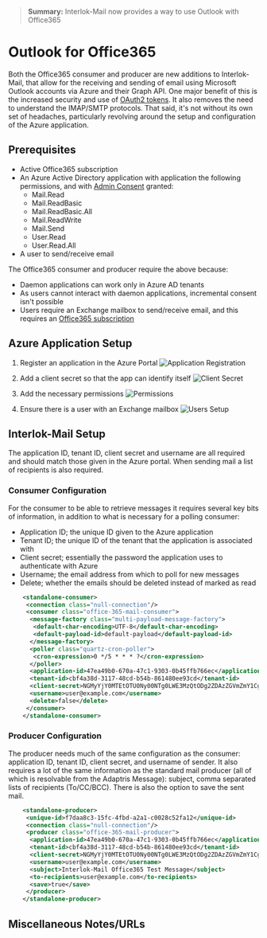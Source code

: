 > **Summary:** Interlok-Mail now provides a way to use Outlook with Office365

# Outlook for Office365

Both the Office365 consumer and producer are new additions to
Interlok-Mail, that allow for the receiving and sending of email using
Microsoft Outlook accounts via Azure and their Graph API. One major
benefit of this is the increased security and use of [OAuth2 tokens][1].
It also removes the need to understand the IMAP/SMTP protocols. That
said, it's not without its own set of headaches, particularly revolving
around the setup and configuration of the Azure application.

## Prerequisites

* Active Office365 subscription
* An Azure Active Directory application with application the following
  permissions, and with [Admin Consent][2] granted:
  - Mail.Read
  - Mail.ReadBasic
  - Mail.ReadBasic.All
  - Mail.ReadWrite
  - Mail.Send
  - User.Read
  - User.Read.All
* A user to send/receive email

The Office365 consumer and producer require the above because:
* Daemon applications can work only in Azure AD tenants
* As users cannot interact with daemon applications, incremental
  consent isn't possible
* Users require an Exchange mailbox to send/receive email, and this
  requires an [Office365 subscription][3]

## Azure Application Setup

1. Register an application in the Azure Portal
![Application Registration](images/cookbook/outlook365/o365-1.png)

2. Add a client secret so that the app can identify itself
![Client Secret](images/cookbook/outlook365/o365-2.png)

3. Add the necessary permissions
![Permissions](images/cookbook/outlook365/o365-3.png)

4. Ensure there is a user with an Exchange mailbox
![Users Setup](images/cookbook/outlook365/o365-4.png)

## Interlok-Mail Setup

The application ID, tenant ID, client secret and username are all
required and should match those given in the Azure portal. When sending
mail a list of recipients is also required.

### Consumer Configuration

For the consumer to be able to retrieve messages it requires several key
bits of information, in addition to what is necessary for a polling
consumer:

* Application ID; the unique ID given to the Azure application
* Tenant ID; the unique ID of the tenant that the application is
  associated with
* Client secret; essentially the password the application uses to
  authenticate with Azure
* Username; the email address from which to poll for new messages
* Delete; whether the emails should be deleted instead of marked as read

```xml
    <standalone-consumer>
     <connection class="null-connection"/>
     <consumer class="office-365-mail-consumer">
      <message-factory class="multi-payload-message-factory">
       <default-char-encoding>UTF-8</default-char-encoding>
       <default-payload-id>default-payload</default-payload-id>
      </message-factory>
      <poller class="quartz-cron-poller">
       <cron-expression>0 */5 * * * ?</cron-expression>
      </poller>
      <application-id>47ea49b0-670a-47c1-9303-0b45ffb766ec</application-id>
      <tenant-id>cbf4a38d-3117-48cd-b54b-861480ee93cd</tenant-id>
      <client-secret>NGMyYjY0MTEtOTU0Ny00NTg0LWE3MzQtODg2ZDAzZGVmZmY1Cg==</client-secret>
      <username>user@example.com</username>
      <delete>false</delete>
     </consumer>
    </standalone-consumer>
```

### Producer Configuration

The producer needs much of the same configuration as the consumer:
application ID, tenant ID, client secret, and username of sender. It
also requires a lot of the same information as the standard mail
producer (all of which is resolvable from the Adaptris Message):
subject, comma separated lists of recipients (To/CC/BCC). There is also
the option to save the sent mail.

```xml
    <standalone-producer>
     <unique-id>f7daa8c3-15fc-4fbd-a2a1-c0028c52fa12</unique-id>
     <connection class="null-connection"/>
     <producer class="office-365-mail-producer">
      <application-id>47ea49b0-670a-47c1-9303-0b45ffb766ec</application-id>
      <tenant-id>cbf4a38d-3117-48cd-b54b-861480ee93cd</tenant-id>
      <client-secret>NGMyYjY0MTEtOTU0Ny00NTg0LWE3MzQtODg2ZDAzZGVmZmY1Cg==</client-secret>
      <username>user@example.com</username>
      <subject>Interlok-Mail Office365 Test Message</subject>
      <to-recipients>user@example.com</to-recipients>
      <save>true</save>
     </producer>
    </standalone-producer>
```

## Miscellaneous Notes/URLs


[1]: https://docs.microsoft.com/en-us/azure/active-directory/develop/msal-overview
[2]: https://docs.microsoft.com/en-us/azure/active-directory/develop/scenario-daemon-overview
[3]: https://docs.microsoft.com/en-us/microsoft-365/enterprise/azure-integration?view=o365-worldwide

[8]: https://developer.microsoft.com/en-us/graph/graph-explorer
[9]: https://github.com/Azure-Samples/active-directory-java-native-headless-v2

